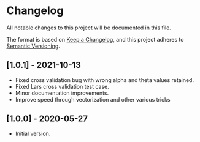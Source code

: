 # Changelog

All notable changes to this project will be documented in this file.

The format is based on [Keep a Changelog](https://keepachangelog.com/en/1.0.0/),
and this project adheres to [Semantic Versioning](https://semver.org/spec/v2.0.0.html).

## [1.0.1] - 2021-10-13
- Fixed cross validation bug with wrong alpha and theta values retained.
- Fixed Lars cross validation test case.
- Minor documentation improvements.
- Improve speed through vectorization and other various tricks

## [1.0.0] - 2020-05-27
- Initial version.
